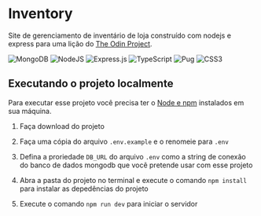 # Inventory

Site de gerenciamento de inventário de loja construído com nodejs e express para
uma lição do [The Odin Project](https://theodinproject.com/).

![MongoDB](https://img.shields.io/badge/MongoDB-%234ea94b.svg?style=for-the-badge&logo=mongodb&logoColor=white)
![NodeJS](https://img.shields.io/badge/node.js-6DA55F?style=for-the-badge&logo=node.js&logoColor=white)
![Express.js](https://img.shields.io/badge/express.js-%23404d59.svg?style=for-the-badge&logo=express&logoColor=%2361DAFB)
![TypeScript](https://img.shields.io/badge/typescript-%23007ACC.svg?style=for-the-badge&logo=typescript&logoColor=white)
![Pug](https://img.shields.io/badge/Pug-FFF?style=for-the-badge&logo=pug&logoColor=A86454)
![CSS3](https://img.shields.io/badge/css3-%231572B6.svg?style=for-the-badge&logo=css3&logoColor=white)

## Executando o projeto localmente

Para executar esse projeto você precisa ter o [Node e npm](https://nodejs.org/en/) instalados em sua máquina.

1. Faça download do projeto

2. Faça uma cópia do arquivo `.env.example` e o renomeie para `.env`

3. Defina a proriedade `DB_URL` do arquivo `.env` como a string de conexão do banco de dados mongodb que você pretende usar com esse projeto

4. Abra a pasta do projeto no terminal e execute o comando `npm install` para instalar as depedências do projeto

5. Execute o comando `npm run dev` para iniciar o servidor
